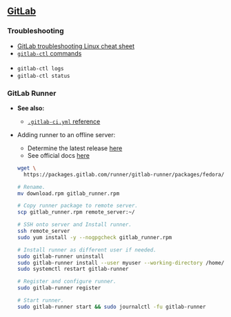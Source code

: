 ## [GitLab](https://docs.gitlab.com/ee/)

### Troubleshooting

- [GitLab troubleshooting Linux cheat sheet](https://docs.gitlab.com/ee/administration/troubleshooting/linux_cheat_sheet.html)
- [`gitlab-ctl` commands](https://docs.gitlab.com/omnibus/maintenance/)
<br><br>
- `gitlab-ctl logs`
- `gitlab-ctl status`

### GitLab Runner

- **See also:**
  - [`.gitlab-ci.yml` reference](https://docs.gitlab.com/ee/ci/yaml/)

- Adding runner to an offline server:
  - Determine the latest release [here](https://gitlab.com/gitlab-org/gitlab-runner/-/releases)
  - See official docs [here](https://docs.gitlab.com/runner/install/linux-manually.html)
  ```bash
  wget \
    https://packages.gitlab.com/runner/gitlab-runner/packages/fedora/33/gitlab-runner-15.1.1-1.x86_64.rpm/download.rpm

  # Rename.
  mv download.rpm gitlab_runner.rpm

  # Copy runner package to remote server.
  scp gitlab_runner.rpm remote_server:~/

  # SSH onto server and Install runner.
  ssh remote_server
  sudo yum install -y --nogpgcheck gitlab_runner.rpm

  # Install runner as different user if needed.
  sudo gitlab-runner uninstall
  sudo gitlab-runner install --user myuser --working-directory /home/myuser
  sudo systemctl restart gitlab-runner

  # Register and configure runner.
  sudo gitlab-runner register

  # Start runner.
  sudo gitlab-runner start && sudo journalctl -fu gitlab-runner
  ```
